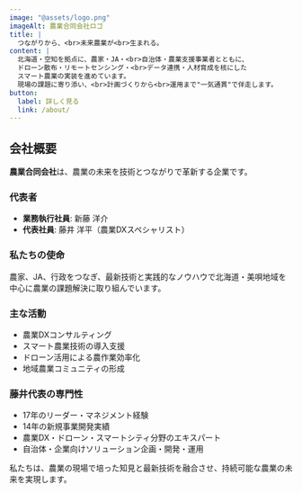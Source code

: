 ```yaml
---
image: "@assets/logo.png"
imageAlt: 農業合同会社ロゴ
title: |
  つながりから、<br>未来農業が<br>生まれる。
content: |
  北海道・空知を拠点に、農家・JA・<br>自治体・農業支援事業者とともに、
  ドローン散布・リモートセンシング・<br>データ連携・人材育成を核にした
  スマート農業の実装を進めています。
  現場の課題に寄り添い、<br>計画づくりから<br>運用まで"一気通貫"で伴走します。
button:
  label: 詳しく見る
  link: /about/
---
```


## 会社概要

**農業合同会社**は、農業の未来を技術とつながりで革新する企業です。

### 代表者

- **業務執行社員**: 新藤 洋介
- **代表社員**: 藤井 洋平（農業DXスペシャリスト）

### 私たちの使命

農家、JA、行政をつなぎ、最新技術と実践的なノウハウで北海道・美唄地域を中心に農業の課題解決に取り組んでいます。

### 主な活動

- 農業DXコンサルティング
- スマート農業技術の導入支援
- ドローン活用による農作業効率化
- 地域農業コミュニティの形成

### 藤井代表の専門性

- 17年のリーダー・マネジメント経験
- 14年の新規事業開発実績
- 農業DX・ドローン・スマートシティ分野のエキスパート
- 自治体・企業向けソリューション企画・開発・運用

私たちは、農業の現場で培った知見と最新技術を融合させ、持続可能な農業の未来を実現します。
